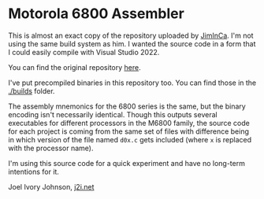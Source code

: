 # Motorola 6800 Assembler

This is almost an exact copy of the repository uploaded by [JimInCa](https://github.com/JimInCA). I'm not using the same build system as him. I wanted the source code in a form that I could easily compile with Visual Studio 2022. 


You can find the original repository [here](https://github.com/JimInCA/motorola-6800-assembler). 

I've put precompiled binaries in this repository too. You can find those in the [./builds](builds) folder. 

The assembly mnemonics for the 6800 series is the same, but the binary encoding isn't necessarily identical. Though this outputs several executables for different processors in the M6800 family, the source code for each project is coming from the same set of files with difference being in which version of the file named `d0x.c` gets included (where `x` is replaced with the processor name).

I'm using this source code for a quick experiment and have no long-term intentions for it. 

Joel Ivory Johnson, [j2i.net](https://j2i.net)